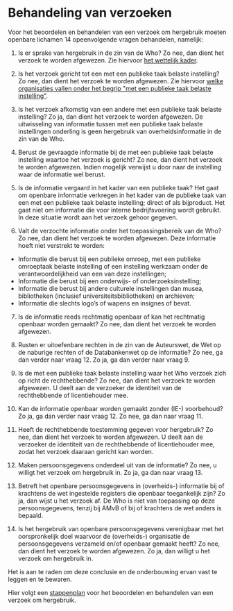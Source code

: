 # Behandeling van verzoeken 

Voor het beoordelen en behandelen van een verzoek om hergebruik moeten openbare lichamen 14 opeenvolgende vragen behandelen, namelijk:

1.	Is er sprake van hergebruik in de zin van de Who? Zo nee, dan dient het verzoek te worden afgewezen. 
Zie hiervoor [het wettelijk kader](#wat-is-het-wettelijk-kader-voor-hergebruik-van-overheidsinformatie).

2.	Is het verzoek gericht tot een met een publieke taak belaste instelling? Zo nee, dan dient het verzoek te worden afgewezen. 
Zie hiervoor [welke organisaties vallen onder het begrip "met een publieke taak belaste instelling"](#welke-organisaties-vallen-onder-het-begrip-met-een-publieke-taak-belaste-instelling). 

3.	Is het verzoek afkomstig van een andere met een publieke taak belaste instelling? Zo ja, dan dient het verzoek te worden afgewezen. 
De uitwisseling van informatie tussen met een publieke taak belaste instellingen onderling is geen hergebruik van overheidsinformatie in de zin van de Who. 

4.	Berust de gevraagde informatie bij de met een publieke taak belaste instelling waartoe het verzoek is gericht? Zo nee, dan dient het verzoek te worden afgewezen. 
Indien mogelijk verwijst u door naar de instelling waar de informatie wel berust.

5.	Is de informatie vergaard in het kader van een publieke taak?
Het gaat om openbare informatie verkregen in het kader van de publieke taak van een met een publieke taak belaste instelling; direct of als bijproduct. Het gaat niet om informatie die voor interne bedrijfsvoering wordt gebruikt. In deze situatie wordt aan het verzoek gehoor gegeven. 

6.	Valt de verzochte informatie onder het toepassingsbereik van de Who? Zo nee, dan dient het verzoek te worden afgewezen. 
Deze informatie hoeft niet verstrekt te worden:

- Informatie die berust bij een publieke omroep, met een publieke omroeptaak belaste instelling of een instelling werkzaam onder de verantwoordelijkheid van een van deze instellingen;
- Informatie die berust bij een onderwijs- of onderzoeksinstelling;
- Informatie die berust bij andere culturele instellingen dan musea, bibliotheken (inclusief universiteitsbibliotheken) en archieven;
- Informatie die slechts logo’s of wapens en insignes of bevat.

7.	Is de informatie reeds rechtmatig openbaar of kan het rechtmatig openbaar worden gemaakt? Zo nee, dan dient het verzoek te worden afgewezen. 

8.	Rusten er uitoefenbare rechten in de zin van de Auteurswet, de Wet op de naburige rechten of de Databankenwet op de informatie? Zo nee, ga dan verder naar vraag 12. Zo ja, ga dan verder naar vraag 9. 

9.	Is de met een publieke taak belaste instelling waar het Who verzoek zich op richt de rechthebbende? Zo nee, dan dient het verzoek te worden afgewezen.
U deelt aan de verzoeker de identiteit van de rechthebbende of licentiehouder mee.

10.	Kan de informatie openbaar worden gemaakt zonder (IE-) voorbehoud? Zo ja, ga dan verder naar vraag 12. Zo nee, ga dan naar vraag 11. 

11.	Heeft de rechthebbende toestemming gegeven voor hergebruik? Zo nee, dan dient het verzoek te worden afgewezen.
U deelt aan de verzoeker de identiteit van de rechthebbende of licentiehouder mee, zodat het verzoek daaraan gericht kan worden.

12.	Maken persoonsgegevens onderdeel uit van de informatie?  Zo nee, u willigt het verzoek om hergebruik in. Zo ja, ga dan naar vraag 13. 

13.	Betreft het openbare persoonsgegevens in (overheids-) informatie bij of krachtens de wet ingestelde registers die openbaar toegankelijk zijn? Zo ja, dan wijst u het verzoek af. 
De Who is niet van toepassing op deze persoonsgegevens, tenzij bij AMvB of bij of krachtens de wet anders is bepaald.

14.	Is het hergebruik van openbare persoonsgegevens verenigbaar met het oorspronkelijk doel waarvoor de (overheids-) organisatie de persoonsgegevens verzameld en/of openbaar gemaakt heeft?  Zo nee, dan dient het verzoek te worden afgewezen. Zo ja, dan willigt u het verzoek om hergebruik in. 

Het is aan te raden om deze conclusie en de onderbouwing ervan vast te leggen en te bewaren. 

Hier volgt een [stappenplan](#Stappenplan.md) voor het beoordelen en behandelen van een verzoek om hergebruik.

